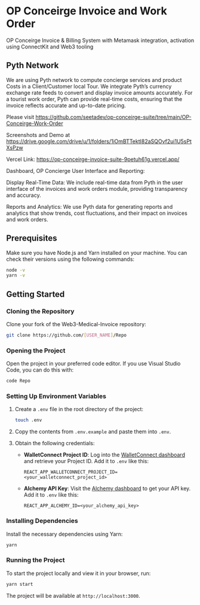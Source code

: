 # OP Conceirge Invoice and Work Order

OP Conceirge Invoice & Billing System with Metamask integration, activation using  ConnectKit and Web3 tooling

## Pyth Network

We are using Pyth network to compute concierge services and product Costs in a Client/Customer local Tour. We integrate Pyth’s currency exchange rate feeds to convert and display invoice amounts accurately. For a tourist work order, Pyth can provide real-time costs, ensuring that the invoice reflects accurate and up-to-date pricing. 

Please visit https://github.com/seetadev/op-conceirge-suite/tree/main/OP-Conceirge-Work-Order

Screenshots and Demo at 
https://drive.google.com/drive/u/1/folders/1iOmBTTektI82aSQOvf2ui1U5sPtXsPzw 

Vercel Link: https://op-conceirge-invoice-suite-9petuh61g.vercel.app/

Dashboard, OP Concierge User Interface and Reporting:

Display Real-Time Data: We include real-time data from Pyth in the user interface of the invoices and work orders module, providing transparency and accuracy.

Reports and Analytics: We use Pyth data for generating reports and analytics that show trends, cost fluctuations, and their impact on invoices and work orders.


## Prerequisites

Make sure you have Node.js and Yarn installed on your machine. You can check their versions using the following commands:

```bash
node -v
yarn -v
```

## Getting Started

### Cloning the Repository

Clone your fork of the Web3-Medical-Invoice repository:

```bash
git clone https://github.com/[USER_NAME]/Repo
```

### Opening the Project

Open the project in your preferred code editor. If you use Visual Studio Code, you can do this with:

```bash
code Repo
```

### Setting Up Environment Variables

1. Create a `.env` file in the root directory of the project:

   ```bash
   touch .env
   ```

2. Copy the contents from `.env.example` and paste them into `.env`.

3. Obtain the following credentials:

   - **WalletConnect Project ID**: Log into the [WalletConnect dashboard](https://walletconnect.com/) and retrieve your Project ID. Add it to `.env` like this:
     ```
     REACT_APP_WALLETCONNECT_PROJECT_ID=<your_walletconnect_project_id>
     ```

   - **Alchemy API Key**: Visit the [Alchemy dashboard](https://dashboard.alchemy.com/) to get your API key. Add it to `.env` like this:
     ```
     REACT_APP_ALCHEMY_ID=<your_alchemy_api_key>
     ```

### Installing Dependencies

Install the necessary dependencies using Yarn:

```bash
yarn
```

### Running the Project

To start the project locally and view it in your browser, run:

```bash
yarn start
```

The project will be available at `http://localhost:3000`.
